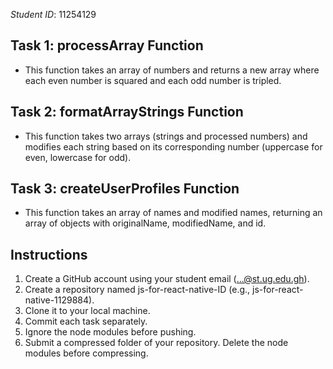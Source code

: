 *Student ID*: 11254129

## Task 1: processArray Function
- This function takes an array of numbers and returns a new array where each even number is squared and each odd number is tripled.

## Task 2: formatArrayStrings Function
- This function takes two arrays (strings and processed numbers) and modifies each string based on its corresponding number (uppercase for even, lowercase for odd).

## Task 3: createUserProfiles Function
- This function takes an array of names and modified names, returning an array of objects with originalName, modifiedName, and id.

## Instructions
1. Create a GitHub account using your student email (...@st.ug.edu.gh).
2. Create a repository named js-for-react-native-ID (e.g., js-for-react-native-1129884).
3. Clone it to your local machine.
4. Commit each task separately.
5. Ignore the node modules before pushing.
6. Submit a compressed folder of your repository. Delete the node modules before compressing.